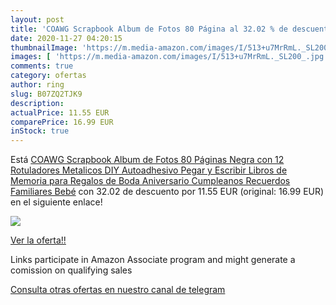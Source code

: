 ```yaml
---
layout: post
title: 'COAWG Scrapbook Album de Fotos 80 Página al 32.02 % de descuento'
date: 2020-11-27 04:20:15
thumbnailImage: 'https://m.media-amazon.com/images/I/513+u7MrRmL._SL200_.jpg'
images: [ 'https://m.media-amazon.com/images/I/513+u7MrRmL._SL200_.jpg' ]
comments: true
category: ofertas
author: ring
slug: B07ZQ2TJK9
description:
actualPrice: 11.55 EUR
comparePrice: 16.99 EUR
inStock: true
---
```


Está [COAWG Scrapbook Album de Fotos 80 Páginas Negra  con 12 Rotuladores Metalicos DIY Autoadhesivo Pegar y Escribir Libros de Memoria para Regalos de Boda Aniversario Cumpleanos Recuerdos Familiares Bebé](https://www.amazon.es/dp/B07ZQ2TJK9/?tag=redken-21) con 32.02 de descuento por 11.55 EUR (original: 16.99 EUR) en el siguiente enlace!

[![](https://m.media-amazon.com/images/I/513+u7MrRmL._SL200_.jpg)](https://www.amazon.es/dp/B07ZQ2TJK9/?tag=redken-21)

[Ver la oferta!!](https://www.amazon.es/dp/B07ZQ2TJK9/?tag=redken-21)

Links participate in Amazon Associate program and might generate a comission on qualifying sales

[Consulta otras ofertas en nuestro canal de telegram](https://t.me/s/ofertas25)
